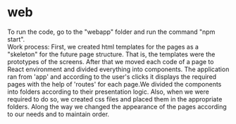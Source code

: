 # web
To run the code, go to the "webapp" folder and run the command "npm start".   
Work process: First, we created html templates for the pages as a "skeleton" for the future page structure. That is, the templates were the prototypes of the screens.
After that we moved each code of a page to React environment and divided everything into components. 
The application ran from 'app' and according to the user's clicks it displays the required pages with the help of 'routes' for each page.We divided the components into folders according to their presentation logic. Also, when we were required to do so, we created css files and placed them in the appropriate folders. Along the way we changed the appearance of the pages according to our needs and to maintain order.

